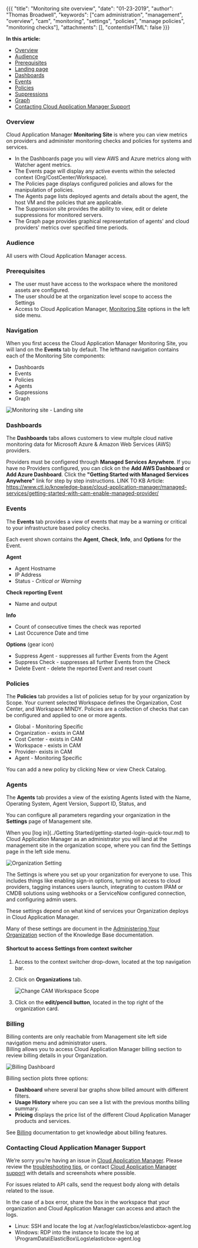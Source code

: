 {{{
"title": "Monitoring site overview",
"date": "01-23-2019",
"author": "Thomas Broadwell",
"keywords": ["cam administration", "management", "overview", "cam", "monitoring", "settings", "policies", "manage policies", "monitoring checks"],
"attachments": [],
"contentIsHTML": false
}}}

**In this article:**

* [Overview](#overview)
* [Audience](#audience)
* [Prerequisites](#prerequisites)
* [Landing page](#landing-page)
* [Dashboards](#dashboards)
* [Events](#events)
* [Policies](#policies)
* [Suppressions](#supressions)
* [Graph](#graphing)
* [Contacting Cloud Application Manager Support](#contacting-cloud-application-manager-support)

### Overview

Cloud Application Manager **Monitoring Site** is where you can view metrics on providers and administer monitoring checks and policies for systems and services.  

* In the Dashboards page you will view AWS and Azure metrics along with Watcher agent metrics. 
* The Events page will display any active events within the selected context (Org/CostCenter/Workspace).
* The Policies page displays configured policies and allows for the manipulation of policies.
* The Agents page lists deployed agents and details about the agent, the host VM and the policies that are applicable. 
* The Suppression site provides the ability to view, edit or delete suppressions for monitored servers.  
* The Graph page provides graphical representation of agents' and cloud providers' metrics over specified time periods.

### Audience

All users with Cloud Application Manager access.

### Prerequisites

* The user must have access to the workspace where the monitored assets are configured.
* The user should be at the organization level scope to access the Settings 
* Access to Cloud Application Manager, [Monitoring Site](https://monitoring.cam.ctl.io/) options in the left side menu.

### Navigation

When you first access the Cloud Application Manager Monitoring Site, you will land on the **Events** tab by default. The lefthand navigation contains each of the Monitoring Site components:

* Dashboards
* Events
* Policies
* Agents
* Suppressions
* Graph


![Monitoring site - Landing site](../../images/cloud-application-manager/msa/monitoring-landing-page.png)


### Dashboards
The **Dashboards** tabs allows customers to view multple cloud native monitoring data for Microsoft Azure & Amazon Web Services (AWS) providers. 

Providers must be configered through **Managed Services Anywhere**. If you have no Providers configured, you can click on the **Add AWS Dashboard** or **Add Azure Dashboard**. Click the **"Getting Started with Managed Services Anywhere"** link for step by step instructions.
LINK TO KB Article: https://www.ctl.io/knowledge-base/cloud-application-manager/managed-services/getting-started-with-cam-enable-managed-provider/


### Events

The **Events** tab provides a view of events that may be a warning or critical to your infrastructure based policy checks. 

Each event shown contains the **Agent**, **Check**, **Info**, and **Options** for the Event.

**Agent**
* Agent Hostname
* IP Address
* Status - *Critical or Warning*

**Check reporting Event**
* Name and output

**Info**
* Count of consecutive times the check was reported
* Last Occurence Date and time

**Options** (gear icon)
* Suppress Agent - suppresses all further Events from the Agent
* Suppress Check - suppresses all further Events from the Check 
* Delete Event - delete the reported Event and reset count

### Policies

The **Policies** tab provides a list of policies setup for by your organization by Scope. Your current selected Workspace defines the Organization, Cost Center, and Workspace MINDY.
Policies are a collection of checks that can be configured and applied to one or more agents. 

* Global - Monitoring Specific 
* Organization - exists in CAM
* Cost Center - exists in CAM
* Workspace - exists in CAM
* Provider- exists in CAM
* Agent - Monitoring Specific

You can add a new policy by clicking New or view Check Catalog. 

### Agents

The **Agents** tab provides a view of the existing Agents listed with the Name, Operating System, Agent Version, Support ID, Status, and 

You can configure all parameters regarding your organization in the **Settings** page of Management site.

When you [log in](../Getting Started/getting-started-login-quick-tour.md) to Cloud Application Manager as an administrator you will land at the management site in the organization scope, where you can find the Settings page in the left side menu.

  ![Organization Setting](../../images/cloud-application-manager/admin-access2.png)

The Settings is where you set up your organization for everyone to use. This includes things like enabling sign-in options, turning on access to cloud providers, tagging instances users launch, integrating to custom IPAM or CMDB solutions using webhooks or a ServiceNow configured connection, and configuring admin users.

These settings depend on what kind of services your Organization deploys in Cloud Application Manager.

Many of these settings are document in the [Administering Your Organization](https://www.ctl.io/knowledge-base/cloud-application-manager/administering-your-organization/#1) section of the Knowledge Base documentation.

#### Shortcut to access Settings from context switcher

1. Access to the context switcher drop-down, located at the top navigation bar. 
2. Click on **Organizations** tab.

   ![Change CAM Workspace Scope](../../images/cloud-application-manager/admin-overview2.png)

3. Click on the **edit/pencil button**, located in the top right of the organization card. 

### Billing

Billing contents are only reachable from Management site left side navigation menu and administrator users.  
Billing allows you to access Cloud Application Manager billing section to review billing details in your Organization.  

![Billing Dashboard](../../images/cloud-application-manager/billing/billing-dashboard.png)

Billing section plots three options:

* **Dashboard** where several bar graphs show billed amount with different filters.
* **Usage History** where you can see a list with the previous months billing summary.
* **Pricing** displays the price list of the different Cloud Application Manager products and services.

See [Billing](../Billing/billing-menu.md) documentation to get knowledge about billing features.

### Contacting Cloud Application Manager Support

We’re sorry you’re having an issue in [Cloud Application Manager](https://www.ctl.io/cloud-application-manager/). Please review the [troubleshooting tips](../Troubleshooting/troubleshooting-tips.md), or contact [Cloud Application Manager support](mailto:incident@CenturyLink.com) with details and screenshots where possible.

For issues related to API calls, send the request body along with details related to the issue.

In the case of a box error, share the box in the workspace that your organization and Cloud Application Manager can access and attach the logs.

* Linux: SSH and locate the log at /var/log/elasticbox/elasticbox-agent.log
* Windows: RDP into the instance to locate the log at \ProgramData\ElasticBox\Logs\elasticbox-agent.log
